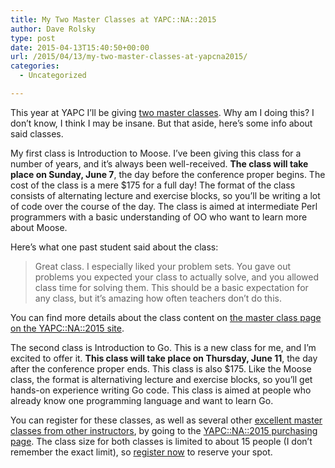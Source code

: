 ```yaml
---
title: My Two Master Classes at YAPC::NA::2015
author: Dave Rolsky
type: post
date: 2015-04-13T15:40:50+00:00
url: /2015/04/13/my-two-master-classes-at-yapcna2015/
categories:
  - Uncategorized

---
```

This year at YAPC I&#8217;ll be giving [two master classes][1]. Why am I doing this? I don&#8217;t know, I think I may be insane. But that aside, here&#8217;s some info about said classes.

My first class is Introduction to Moose. I&#8217;ve been giving this class for a number of years, and it&#8217;s always been well-received. **The class will take place on Sunday, June 7**, the day before the conference proper begins. The cost of the class is a mere $175 for a full day! The format of the class consists of alternating lecture and exercise blocks, so you&#8217;ll be writing a lot of code over the course of the day. The class is aimed at intermediate Perl programmers with a basic understanding of OO who want to learn more about Moose.

Here&#8217;s what one past student said about the class:

> Great class. I especially liked your problem sets. You gave out problems you expected your class to actually solve, and you allowed class time for solving them. This should be a basic expectation for any class, but it&#8217;s amazing how often teachers don&#8217;t do this.

You can find more details about the class content on [the master class page on the YAPC::NA::2015 site][1].

The second class is Introduction to Go. This is a new class for me, and I&#8217;m excited to offer it. **This class will take place on Thursday, June 11**, the day after the conference proper ends. This class is also $175. Like the Moose class, the format is alternativing lecture and exercise blocks, so you&#8217;ll get hands-on experience writing Go code. This class is aimed at people who already know one programming language and want to learn Go.

You can register for these classes, as well as several other [excellent master classes from other instructors][1], by going to the [YAPC::NA::2015 purchasing page][2]. The class size for both classes is limited to about 15 people (I don&#8217;t remember the exact limit), so [register now][2] to reserve your spot.

 [1]: http://www.yapcna.org/yn2015/masters.html
 [2]: http://www.yapcna.org/yn2015/purchase